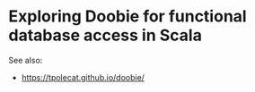 # Exploring Doobie for functional database access in Scala

See also:
- https://tpolecat.github.io/doobie/
